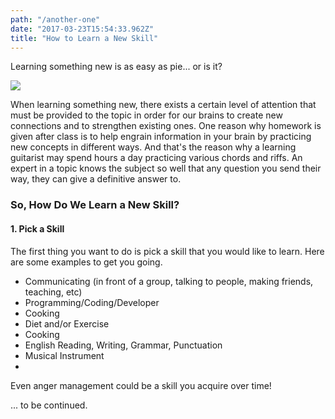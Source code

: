```yaml
---
path: "/another-one"
date: "2017-03-23T15:54:33.962Z"
title: "How to Learn a New Skill"
---
```

Learning something new is as easy as pie... or is it?

<img src="http://www.antelopedance.com/wp-content/uploads/2014/11/baked-pie.jpg"/>

When learning something new, there exists a certain level of attention that must be provided to the topic in order for our brains to create new connections and to strengthen existing ones. One reason why homework is given after class is to help engrain information in your brain by practicing new concepts in different ways. And that's the reason why a learning guitarist may spend hours a day practicing various chords and riffs. An expert in a topic knows the subject so well that any question you send their way, they can give a definitive answer to.

<h3>So, How Do We Learn a New Skill?</h3>

<h4>1. Pick a Skill</h4>

The first thing you want to do is pick a skill that you would like to learn. Here are some examples to get you going.

<ul>
  <li>Communicating (in front of a group, talking to people, making friends, teaching, etc)</li>
  <li>Programming/Coding/Developer</li>
  <li>Cooking</li>
  <li>Diet and/or Exercise</li>
  <li>Cooking</li>
  <li>English Reading, Writing, Grammar, Punctuation</li>
  <li>Musical Instrument</li>
  <li></li>
</ul>

Even anger management could be a skill you acquire over time!


... to be continued.
